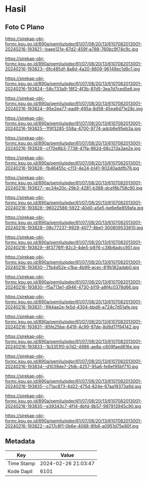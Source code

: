 # Hasil

## Foto C Plano

https://sirekap-obj-formc.kpu.go.id/890a/pemilu/pdpr/61/07/08/20/13/6107082013001-20240216-193821--baee121e-67d2-459f-a788-760bc9f74c9c.jpg

https://sirekap-obj-formc.kpu.go.id/890a/pemilu/pdpr/61/07/08/20/13/6107082013001-20240216-193823--6fc485df-8a8d-4a20-8609-96149ec1d9c1.jpg

https://sirekap-obj-formc.kpu.go.id/890a/pemilu/pdpr/61/07/08/20/13/6107082013001-20240216-193824--58c733a9-18f2-4f3b-87d5-3ea7d7ced5e6.jpg

https://sirekap-obj-formc.kpu.go.id/890a/pemilu/pdpr/61/07/08/20/13/6107082013001-20240216-193824--95e2ea77-ead9-495a-8d58-45ea6d71e28c.jpg

https://sirekap-obj-formc.kpu.go.id/890a/pemilu/pdpr/61/07/08/20/13/6107082013001-20240216-193825--1f9f3285-558a-4700-9774-adcb6e95eb3a.jpg

https://sirekap-obj-formc.kpu.go.id/890a/pemilu/pdpr/61/07/08/20/13/6107082013001-20240216-193826--cf70e8b3-7738-47fa-862d-68c213a3ae2e.jpg

https://sirekap-obj-formc.kpu.go.id/890a/pemilu/pdpr/61/07/08/20/13/6107082013001-20240216-193826--fb46455c-c113-4e24-b141-90240addfb76.jpg

https://sirekap-obj-formc.kpu.go.id/890a/pemilu/pdpr/61/07/08/20/13/6107082013001-20240216-193827--ec34e20c-29b3-4281-b388-dcef8b758c90.jpg

https://sirekap-obj-formc.kpu.go.id/890a/pemilu/pdpr/61/07/08/20/13/6107082013001-20240216-193828--96022586-5922-40d0-a5e5-be6e6e859afa.jpg

https://sirekap-obj-formc.kpu.go.id/890a/pemilu/pdpr/61/07/08/20/13/6107082013001-20240216-193828--08c77237-9929-4077-8be1-300809533610.jpg

https://sirekap-obj-formc.kpu.go.id/890a/pemilu/pdpr/61/07/08/20/13/6107082013001-20240216-193829--8f3776ff-92c3-4de5-b976-c38b6adcc951.jpg

https://sirekap-obj-formc.kpu.go.id/890a/pemilu/pdpr/61/07/08/20/13/6107082013001-20240216-193830--71b4d52e-c1ba-4b99-acec-81fb182adab0.jpg

https://sirekap-obj-formc.kpu.go.id/890a/pemilu/pdpr/61/07/08/20/13/6107082013001-20240216-193830--f5a713e1-d946-4730-b119-a8f4c0378d66.jpg

https://sirekap-obj-formc.kpu.go.id/890a/pemilu/pdpr/61/07/08/20/13/6107082013001-20240216-193831--1f44aa2e-fe5d-4304-bbd8-a724c7d51afe.jpg

https://sirekap-obj-formc.kpu.go.id/890a/pemilu/pdpr/61/07/08/20/13/6107082013001-20240216-193831--85fe25be-6419-4c99-97de-8d9d17f94142.jpg

https://sirekap-obj-formc.kpu.go.id/890a/pemilu/pdpr/61/07/08/20/13/6107082013001-20240216-193833--1b3351f0-b7d2-4986-ae8a-c609faed816e.jpg

https://sirekap-obj-formc.kpu.go.id/890a/pemilu/pdpr/61/07/08/20/13/6107082013001-20240216-193834--d1039de7-2fdb-4257-95a6-fe8ef95bf710.jpg

https://sirekap-obj-formc.kpu.go.id/890a/pemilu/pdpr/61/07/08/20/13/6107082013001-20240216-193835--c71ac873-4d22-475d-824e-67aa19373a9d.jpg

https://sirekap-obj-formc.kpu.go.id/890a/pemilu/pdpr/61/07/08/20/13/6107082013001-20240216-193835--e39343c7-4f14-4bfd-9b57-997913945c90.jpg

https://sirekap-obj-formc.kpu.go.id/890a/pemilu/pdpr/61/07/08/20/13/6107082013001-20240216-193822--a217c8f1-0b6e-4068-8fb6-a0951d75e90f.jpg


## Metadata

| Key        | Value               |
| ---------- | ------------------- |
| Time Stamp | 2024-02-26 21:03:47 |
| Kode Dapil | 6101                |



